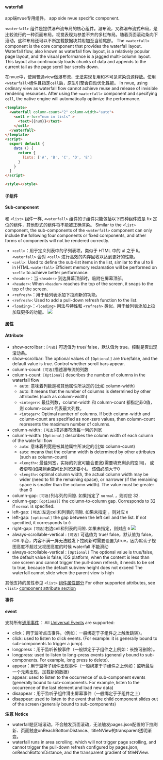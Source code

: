 #### waterfall

app端nvue专用组件。
app side nvue specific component.

`<waterfall>` 组件是提供瀑布流布局的核心组件。瀑布流，又称瀑布流式布局，是比较流行的一种页面布局，视觉表现为参差不齐的多栏布局。随着页面滚动条向下滚动，这种布局还可以不断加载数据块并附加至当前尾部。
The `<waterfall>` component is the core component that provides the waterfall layout. Waterfall flow, also known as waterfall flow layout, is a relatively popular page layout, and the visual performance is a jagged multi-column layout. This layout also continuously loads chunks of data and appends to the current tail as the page scroll bar scrolls down.

在nvue中，使用普通view做瀑布流，无法实现复用和不可见渲染资源释放。使用`<waterfall>`组件且指定`cell`后，原生引擎会自动优化性能。
In nvue, using ordinary view as waterfall flow cannot achieve reuse and release of invisible rendering resources. After using the `<waterfall>` component and specifying `cell`, the native engine will automatically optimize the performance.

```html
<template>
  <waterfall column-count="2" column-width="auto">
    <cell v-for="num in lists" >
      <text>{{num}}</text>
    </cell>
  </waterfall>
</template>
<script>
  export default {
    data () {
      return {
        lists: ['A', 'B', 'C', 'D', 'E']
      }
    }
  }
</script>

<style></style>
```

#### 子组件
#### Sub-component

和 `<list>` 组件一样, `<waterfall>` 组件的子组件只能包括以下四种组件或是 fix 定位的组件，其他形式的组件将不能被正确渲染。
Similar to the `<list>` component, the sub-components of the `<waterfall>` component can only include the following four components or fixed components, and other forms of components will not be rendered correctly.

- `<cell>`：用于定义列表中的子列表项，类似于 HTML 中的 ul 之于 li。`<waterfall>` 会对 `<cell>` 进行高效的内存回收以达到更好的性能。
- `<cell>`: Used to define the sub-list items in the list, similar to the ul to li in HTML.`<waterfall>` Efficient memory reclamation will be performed on `<cell>` to achieve better performance.
- `<header>`：当 `<header>` 到达屏幕顶部时，吸附在屏幕顶部。
- `<header>`: When `<header>` reaches the top of the screen, it snaps to the top of the screen.
- `<refresh>`：用于给列表添加下拉刷新的功能。
- `<refresh>`: Used to add a pull-down refresh function to the list.
- `<loading>`：`<loading>` 用法与特性和 `<refresh>` 类似，用于给列表添加上拉加载更多的功能。
  <img src="https://qiniu-web-assets.dcloud.net.cn/unidoc/zh/app-nvue-component-waterfall-01.png" />

#### 属性
#### Attribute

- show-scrollbar : `[可选]` 可选值为 true/ false，默认值为 true。控制是否出现滚动条。
- show-scrollbar: The optional values of `[Optional]` are true/false, and the default value is true. Control whether scroll bars appear.
- column-count: `[可选]`描述瀑布流的列数
- column-count: `[Optional]` describes the number of columns in the waterfall flow
  - auto: 意味着列数是被其他属性所决定的(比如 column-width)
  - auto: It means that the number of columns is determined by other attributes (such as column-width)
  - `<integer>`: 最佳列数，column-width 和 column-count 都指定非0值， 则 column-count 代表最大列数。
  - `<integer>`: Optimal number of columns. If both column-width and column-count are specified as non-zero values, then column-count represents the maximum number of columns.
- column-width : `[可选]`描述瀑布流每一列的列宽
- column-width: `[Optional]` describes the column width of each column of the waterfall flow
  - `auto`: 意味着列宽是被其他属性所决定的(比如 column-count)
  - `auto`: means that the column width is determined by other attributes (such as column-count)
  - `<length>`: 最佳列宽，实际的列宽可能会更宽(需要填充剩余的空间)， 或者更窄(如果剩余空间比列宽还要小)。 该值必须大于0
  - `<length>`: optimal column width, the actual column width may be wider (need to fill the remaining space), or narrower (if the remaining space is smaller than the column width). The value must be greater than 0
- column-gap: `[可选]`列与列的间隙. 如果指定了 `normal` ，则对应 32.
- column-gap: `[optional]` the column-to-column gap. Corresponds to 32 if `normal` is specified.
- left-gap: `[可选]`左边cell和列表的间隙. 如果未指定 ，则对应 `0`
- left-gap: `[optional]` the gap between the left cell and the list. If not specified, it corresponds to `0`
- right-gap: `[可选]`右边cell和列表的间隙. 如果未指定，则对应 `0`
  <img src="https://qiniu-web-assets.dcloud.net.cn/unidoc/zh/app-nvue-component-waterfall-02.png" />
- always-scrollable-vertical : `[可选]` 可选值为 true/ false，默认值为 false，iOS 平台，内容不满一屏无法触发下拉刷新时需要设置为true，因为默认子视图高度不超过父视图高度的时候 waterfall 不能滑动
- always-scrollable-vertical : `[Optional]` The optional value is true/false, the default value is false, iOS platform, when the content is less than one screen and cannot trigger the pull-down refresh, it needs to be set to true, because the default subview height does not exceed The waterfall cannot slide when the parent view is high

其他支持的属性参见 `<list>` [组件属性部分](https://uniapp.dcloud.net.cn/component/list.html)
For other supported attributes, see `<list>` [component attribute section](https://uniapp.dcloud.net.cn/component/list.html)

#### 事件
#### event
支持所有[通用事件](https://uniapp.dcloud.net.cn/tutorial/nvue-event.html)：
All [Universal Events](https://uniapp.dcloud.net.cn/tutorial/nvue-event.html) are supported:

- click：用于监听点击事件。（例如：一般绑定于子组件之上触发跳转）。
- click: used to listen to click events. (For example: it is generally bound to sub-components to trigger a jump).
- longpress：用于监听长按事件（一般绑定于子组件之上例如：长按可删除）。
- longpress: used to listen to long-press events (generally bound to sub-components. For example, long press to delete).
- appear：用于监听子组件出现事件（一般绑定于子组件之上例如：监听最后一个元素出现，加载新的数据）
- appear: used to listen to the occurrence of sub-component events (generally bound to sub-components. For example, listen to the occurrence of the last element and load new data)
- disappear：用于监听子组件滑出屏幕事件（一般绑定于子组件之上）
- disappear: used to listen to the event that the child component slides out of the screen (generally bound to sub-components)

**注意**
**Notice**
- waterfall是区域滚动，不会触发页面滚动，无法触发pages.json配置的下拉刷新、页面触底onReachBottomDistance、titleNView的transparent透明渐变。
- waterfall runs in area scrolling, which will not trigger page scrolling, and cannot trigger the pull-down refresh configured by pages.json, onReachBottomDistance, and the transparent gradient of titleNView.
